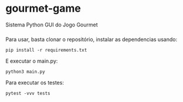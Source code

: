 # gourmet-game
Sistema Python GUI do Jogo Gourmet

###
Para usar, basta clonar o repositório, instalar as dependencias usando:

```
pip install -r requirements.txt
```

E executar o main.py:

```
python3 main.py
```

Para executar os testes:

```
pytest -vvv tests
```
